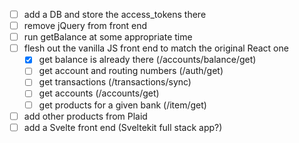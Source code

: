 - [ ] add a DB and store the access_tokens there
- [ ] remove jQuery from front end
- [ ] run getBalance at some appropriate time
- [ ] flesh out the vanilla JS front end to match the original React one
  - [x] get balance is already there (/accounts/balance/get)
  - [ ] get account and routing numbers (/auth/get)
  - [ ] get transactions (/transactions/sync)
  - [ ] get accounts (/accounts/get)
  - [ ] get products for a given bank (/item/get)
- [ ] add other products from Plaid
- [ ] add a Svelte front end (Sveltekit full stack app?)
